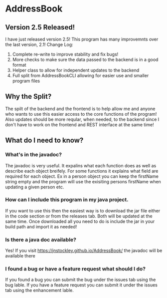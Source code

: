 # AddressBook
## Version 2.5 Released!
I have just released version 2.5! This program has many improvemnts over the last version, 2.1! Change Log:
1. Complete re-write to improve stability and fix bugs!
2. More checks to make sure the data passed to the backend is in a good format
3. Helper class to allow for independent updates to the backend
4. Full split from AddressBookCLI allowing for easier use and smaller program files

## Why the Split?
The spilt of the backend and the frontend is to help allow me and anyone who wants to use this easier access to the core functions of the program! Also updates should be more reqular, when needed, to the backend since I don't have to work on the frontend and REST interface at the same time!

## What do I need to know?
### What's in the javadoc?
The javadoc is very useful. It expalins what each function does as well as describe each object breifely. For some functions it explains what field are required for each object. Ex in a person object you can keep the firstName string empty and the program will use the exisiting persons firstName when updating a given person etc.

### How can I include this program in my java project.
If you want to use this then the easiest way is to download the jar file either in the code section or from the releases tab. Both will be updated at the same time. Once downloaded all you need to do is include the jar in your build path and import it as needed!

### Is there a java doc available?
Yes! If you visit https://jnstockley.github.io/AddressBook/ the javadoc will be available there

### I found a bug or have a feature request what should I do?
If you found a bug you can submit the bug under the issues tab using the bug lable. If you have a feature request you can submit it under the issues tab using the enhancement lable.
